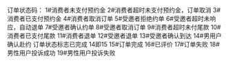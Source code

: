 订单状态码： 
1#消费者未支付预约金 
2#消费者超时未支付预约金，订单取消 
3#消费者已支付预约金 
4#消费者取消订单 
5#受邀者拒绝约单 
6#受邀者超时未响应，自动退单 
7#受邀者确认约单 
8#受邀者取消订单 
9#消费者超时未付尾款 
10#消费者已支付尾款 
11#消费者退单 
12#受邀者退单 
13#受邀者确认到达 
14#男用户确认赴约 订单状态标志已完成 14即15
15#订单完成 
16#已评价 
17#订单失败
18#男性用户投诉成功
19#男性用户投诉失败
